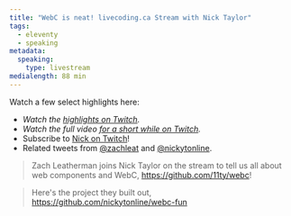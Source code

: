 ```yaml
---
title: "WebC is neat! livecoding.ca Stream with Nick Taylor"
tags:
  - eleventy
  - speaking
metadata:
  speaking:
    type: livestream
medialength: 88 min
---
```

Watch a few select highlights here:

<is-land on:visible>
	<template data-island>
		<iframe src="https://player.twitch.tv/?video=1622666476&parent=www.zachleat.com" frameborder="0" allowfullscreen="true" scrolling="no" height="378" width="620"></iframe>
	</template>
</is-land>

* _Watch the [highlights on Twitch](https://www.twitch.tv/videos/1622666476)._
* _Watch the full video [for a short while on Twitch](https://www.twitch.tv/videos/1622305299)._
* Subscribe to [Nick on Twitch](https://www.twitch.tv/nickytonline)!
* Related tweets from [@zachleat](https://twitter.com/zachleat/status/1580267677998026755) and [@nickytonline](https://twitter.com/nickytonline/status/1580252525835350017).

> Zach Leatherman joins Nick Taylor on the stream to tell us all about web components and WebC, https://github.com/11ty/webc!

> Here's the project they built out, https://github.com/nickytonline/webc-fun
